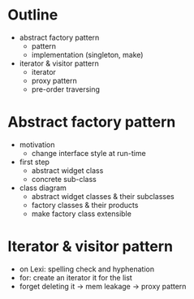 # Outline

- abstract factory pattern
  - pattern
  - implementation (singleton, make)
- iterator & visitor pattern
  - iterator
  - proxy pattern
  - pre-order traversing

# Abstract factory pattern

- motivation
  - change interface style at run-time
- first step
  - abstract widget class
  - concrete sub-class
- class diagram
  - abstract widget classes & their subclasses
  - factory classes & their products
  - make factory class extensible

# Iterator & visitor pattern

- on Lexi: spelling check and hyphenation
- for: create an iterator it for the list
- forget deleting it -> mem leakage -> proxy pattern
